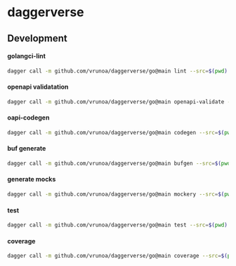 # daggerverse

## Development

#### golangci-lint
```sh {name=lint}
dagger call -m github.com/vrunoa/daggerverse/go@main lint --src=$(pwd)
```

#### openapi validatation
```sh {name=openapi-validate}
dagger call -m github.com/vrunoa/daggerverse/go@main openapi-validate --src=$(pwd) --spec=./petstore.yaml
```

#### oapi-codegen
```sh {name=oapi-codegen}
dagger call -m github.com/vrunoa/daggerverse/go@main codegen --src=$(pwd) --config=./codegen/manager.yaml --spec=./spec/manager.yaml --target=gen/service -o ./gen/service
```

#### buf generate
```sh {name=buf}
dagger call -m github.com/vrunoa/daggerverse/go@main bufgen --src=$(pwd) --target=gen/proto -o ./gen/proto
```

#### generate mocks
```sh {name=mockery}
dagger call -m github.com/vrunoa/daggerverse/go@main mockery --src=$(pwd) --target=mocks -o ./mocks
```

#### test
```sh {name=test}
dagger call -m github.com/vrunoa/daggerverse/go@main test --src=$(pwd) -o coverage.out
```

#### coverage
```sh {name=coverage}
dagger call -m github.com/vrunoa/daggerverse/go@main coverage --src=$(pwd) --coverfile=coverage.out --threshold=12
```
